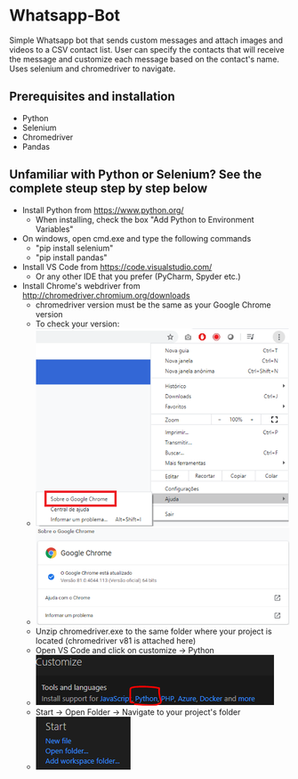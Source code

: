 # Whatsapp-Bot
Simple Whatsapp bot that sends custom messages and attach images and videos to a CSV contact list. User can specify the contacts that will receive the message and customize each message based on the contact's name. Uses selenium and chromedriver to navigate.

## Prerequisites and installation
* Python
* Selenium
* Chromedriver
* Pandas

## Unfamiliar with Python or Selenium? See the complete steup step by step below
* Install Python from https://www.python.org/
  * When installing, check the box "Add Python to Environment Variables"
* On windows, open cmd.exe and type the following commands
  * "pip install selenium"
  * "pip install pandas"
* Install VS Code from https://code.visualstudio.com/
  * Or any other IDE that you prefer (PyCharm, Spyder etc.)
* Install Chrome's webdriver from http://chromedriver.chromium.org/downloads
  * chromedriver version must be the same as your Google Chrome version
  * To check your version:
  * ![](Manual/mImages/00.png)
  * ![](Manual/mImages/01.png)
  * Unzip chromedriver.exe to the same folder where your project is located (chromedriver v81 is attached here)
  * Open VS Code and click on customize -> Python
  * ![](Manual/mImages/02.png)
  * Start -> Open Folder -> Navigate to your project's folder
  * ![](Manual/mImages/03.png)
  
  
